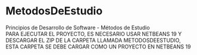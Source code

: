 # MetodosDeEstudio
Principios de Desarrollo de Software - Métodos de Estudio                                                     
PARA EJECUTAR EL PROYECTO, ES NECESARIO USAR NETBEANS 19 Y DESCARGAR EL ZIP DE LA CARPETA LLAMADA METODOSDEESTUDIO, ESTA CARPETA SE DEBE CARGAR COMO UN PROYECTO EN NETBEANS 19
